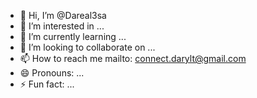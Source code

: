 - 👋 Hi, I’m @Dareal3sa
- 👀 I’m interested in ...
- 🌱 I’m currently learning ...
- 💞️ I’m looking to collaborate on ...
- 📫 How to reach me mailto: connect.darylt@gmail.com
- 😄 Pronouns: ...
- ⚡ Fun fact: ...

<!---
Dareal3sa/Dareal3sa is a ✨ special ✨ repository because its `README.md` (this file) appears on your GitHub profile.
You can click the Preview link to take a look at your changes.
--->
